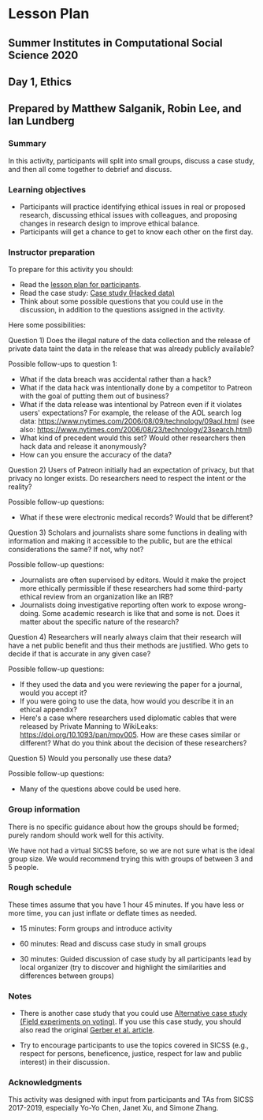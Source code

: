 # Lesson Plan
## Summer Institutes in Computational Social Science 2020
## Day 1, Ethics
## Prepared by Matthew Salganik, Robin Lee, and Ian Lundberg

### Summary

In this activity, participants will split into small groups, discuss a case study, and then all come together to debrief and discuss.

### Learning objectives

- Participants will practice identifying ethical issues in real or proposed research, discussing ethical issues with colleagues, and proposing changes in research design to improve ethical balance.  
- Participants will get a chance to get to know each other on the first day.

### Instructor preparation

To prepare for this activity you should:
- Read the [lesson plan for participants](https://github.com/compsocialscience/summer-institute/blob/master/2020/materials/day1-intro-ethics/activity/lesson_plan_ethics_participants.md).
- Read the case study: [Case study (Hacked data)](https://bdes.datasociety.net/wp-content/uploads/2016/10/Patreon-Case-Study.pdf)
- Think about some possible questions that you could use in the discussion, in addition to the questions assigned in the activity.

Here some possibilities:

Question 1) Does the illegal nature of the data collection and the release of private data taint the data in the release that was already publicly available?

Possible follow-ups to question 1:
- What if the data breach was accidental rather than a hack?
- What if the data hack was intentionally done by a competitor to Patreon with the goal of putting them out of business?
- What if the data release was intentional by Patreon even if it violates users' expectations?  For example, the release of the AOL search log data: https://www.nytimes.com/2006/08/09/technology/09aol.html (see also: https://www.nytimes.com/2006/08/23/technology/23search.html)
- What kind of precedent would this set? Would other researchers then hack data and release it anonymously?
- How can you ensure the accuracy of the data?

Question 2) Users of Patreon initially had an expectation of privacy, but that privacy no longer exists. Do researchers need to respect the intent or the reality?

Possible follow-up questions:
- What if these were electronic medical records?  Would that be different?

Question 3) Scholars and journalists share some functions in dealing with information and making it accessible to the public, but are the ethical considerations the same? If not, why not?

Possible follow-up questions:
- Journalists are often supervised by editors. Would it make the project more ethically permissible if these researchers had some third-party ethical review from an organization like an IRB?
- Journalists doing investigative reporting often work to expose wrong-doing. Some academic research is like that and some is not. Does it matter about the specific nature of the research?

Question 4) Researchers will nearly always claim that their research will have a net public benefit and thus their methods are justified. Who gets to decide if that is accurate in any given case?

Possible follow-up questions:
- If they used the data and you were reviewing the paper for a journal, would you accept it?
- If you were going to use the data, how would you describe it in an ethical appendix?
- Here's a case where researchers used diplomatic cables that were released by Private Manning to WikiLeaks: https://doi.org/10.1093/pan/mpv005. How are these cases similar or different? What do you think about the decision of these researchers?

Question 5) Would you personally use these data?

Possible follow-up questions:
- Many of the questions above could be used here.

### Group information

There is no specific guidance about how the groups should be formed; purely random should work well for this activity.

We have not had a virtual SICSS before, so we are not sure what is the ideal group size.  We would recommend trying this with groups of between 3 and 5 people.

### Rough schedule

These times assume that you have 1 hour 45 minutes.  If you have less or more time, you can just inflate or deflate times as needed.

- 15 minutes: Form groups and introduce activity

- 60 minutes: Read and discuss case study in small groups

- 30 minutes: Guided discussion of case study by all participants lead by local organizer (try to discover and highlight the similarities and differences between groups)

### Notes

- There is another case study that you could use [Alternative case study (Field experiments on voting)](https://github.com/compsocialscience/summer-institute/blob/master/2020/materials/day1-intro-ethics/activity/ethics_case_study.pdf).  If you use this case study, you should also read the original [Gerber et al. article](https://isps.yale.edu/sites/default/files/publication/2012/12/ISPS08-001.pdf).

- Try to encourage participants to use the topics covered in SICSS (e.g., respect for persons, beneficence, justice, respect for law and public interest) in their discussion.

### Acknowledgments

This activity was designed with input from participants and TAs from SICSS 2017-2019, especially Yo-Yo Chen, Janet Xu, and Simone Zhang.
